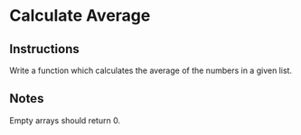 # Calculate Average

## Instructions

Write a function which calculates the average of the numbers in a given list.

## Notes

Empty arrays should return 0.